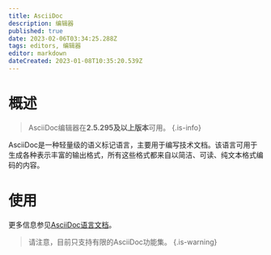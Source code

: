 ```yaml
---
title: AsciiDoc
description: 编辑器
published: true
date: 2023-02-06T03:34:25.288Z
tags: editors, 编辑器
editor: markdown
dateCreated: 2023-01-08T10:35:20.539Z
---
```


# 概述

> AsciiDoc编辑器在**2.5.295及以上版本**可用。
{.is-info}

AsciiDoc是一种轻量级的语义标记语言，主要用于编写技术文档。该语言可用于生成各种表示丰富的输出格式，所有这些格式都来自以简洁、可读、纯文本格式编码的内容。

# 使用

更多信息参见[AsciiDoc语言文档](https://docs.asciidoctor.org/asciidoc/latest/)。

> 请注意，目前只支持有限的AsciiDoc功能集。
{.is-warning}